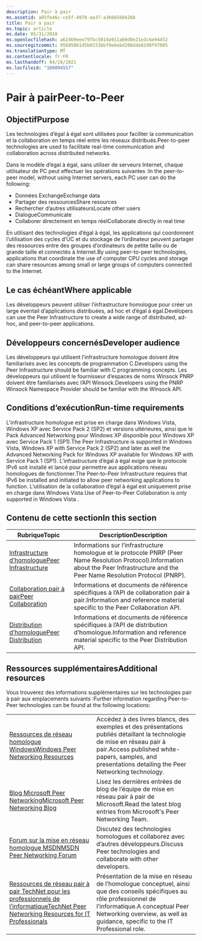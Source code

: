 ```yaml
---
description: Pair à pair
ms.assetid: a85fe46c-ce5f-4978-aa37-a3666560426b
title: Pair à pair
ms.topic: article
ms.date: 05/31/2018
ms.openlocfilehash: a62469eee79fbc501da911a60d8e21e3c6e94452
ms.sourcegitcommit: 95685061d5b0333bbf9e6ebd208dde8190f97005
ms.translationtype: MT
ms.contentlocale: fr-FR
ms.lasthandoff: 04/28/2021
ms.locfileid: "108094557"
---
```

# <a name="peer-to-peer"></a><span data-ttu-id="2d80d-103">Pair à pair</span><span class="sxs-lookup"><span data-stu-id="2d80d-103">Peer-to-Peer</span></span>

## <a name="purpose"></a><span data-ttu-id="2d80d-104">Objectif</span><span class="sxs-lookup"><span data-stu-id="2d80d-104">Purpose</span></span>

<span data-ttu-id="2d80d-105">Les technologies d’égal à égal sont utilisées pour faciliter la communication et la collaboration en temps réel entre les réseaux distribués.</span><span class="sxs-lookup"><span data-stu-id="2d80d-105">Peer-to-peer technologies are used to facilitate real-time communication and collaboration across distributed networks.</span></span>

<span data-ttu-id="2d80d-106">Dans le modèle d’égal à égal, sans utiliser de serveurs Internet, chaque utilisateur de PC peut effectuer les opérations suivantes :</span><span class="sxs-lookup"><span data-stu-id="2d80d-106">In the peer-to-peer model, without using Internet servers, each PC user can do the following:</span></span>

-   <span data-ttu-id="2d80d-107">Données Exchange</span><span class="sxs-lookup"><span data-stu-id="2d80d-107">Exchange data</span></span>
-   <span data-ttu-id="2d80d-108">Partager des ressources</span><span class="sxs-lookup"><span data-stu-id="2d80d-108">Share resources</span></span>
-   <span data-ttu-id="2d80d-109">Rechercher d’autres utilisateurs</span><span class="sxs-lookup"><span data-stu-id="2d80d-109">Locate other users</span></span>
-   <span data-ttu-id="2d80d-110">Dialogue</span><span class="sxs-lookup"><span data-stu-id="2d80d-110">Communicate</span></span>
-   <span data-ttu-id="2d80d-111">Collaborer directement en temps réel</span><span class="sxs-lookup"><span data-stu-id="2d80d-111">Collaborate directly in real time</span></span>

<span data-ttu-id="2d80d-112">En utilisant des technologies d’égal à égal, les applications qui coordonnent l’utilisation des cycles d’UC et du stockage de l’ordinateur peuvent partager des ressources entre des groupes d’ordinateurs de petite taille ou de grande taille et connectés à Internet.</span><span class="sxs-lookup"><span data-stu-id="2d80d-112">By using peer-to-peer technologies, applications that coordinate the use of computer CPU cycles and storage can share resources among small or large groups of computers connected to the Internet.</span></span>

## <a name="where-applicable"></a><span data-ttu-id="2d80d-113">Le cas échéant</span><span class="sxs-lookup"><span data-stu-id="2d80d-113">Where applicable</span></span>

<span data-ttu-id="2d80d-114">Les développeurs peuvent utiliser l’infrastructure homologue pour créer un large éventail d’applications distribuées, ad hoc et d’égal à égal.</span><span class="sxs-lookup"><span data-stu-id="2d80d-114">Developers can use the Peer Infrastructure to create a wide range of distributed, ad-hoc, and peer-to-peer applications.</span></span>

## <a name="developer-audience"></a><span data-ttu-id="2d80d-115">Développeurs concernés</span><span class="sxs-lookup"><span data-stu-id="2d80d-115">Developer audience</span></span>

<span data-ttu-id="2d80d-116">Les développeurs qui utilisent l’infrastructure homologue doivent être familiarisés avec les concepts de programmation C.</span><span class="sxs-lookup"><span data-stu-id="2d80d-116">Developers using the Peer Infrastructure should be familiar with C programming concepts.</span></span> <span data-ttu-id="2d80d-117">Les développeurs qui utilisent le fournisseur d’espaces de noms Winsock PNRP doivent être familiarisés avec l’API Winsock.</span><span class="sxs-lookup"><span data-stu-id="2d80d-117">Developers using the PNRP Winsock Namespace Provider should be familiar with the Winsock API.</span></span>

## <a name="run-time-requirements"></a><span data-ttu-id="2d80d-118">Conditions d’exécution</span><span class="sxs-lookup"><span data-stu-id="2d80d-118">Run-time requirements</span></span>

<span data-ttu-id="2d80d-119">L’infrastructure homologue est prise en charge dans Windows Vista, Windows XP avec Service Pack 2 (SP2) et versions ultérieures, ainsi que le Pack Advanced Networking pour Windows XP disponible pour Windows XP avec Service Pack 1 (SP1).</span><span class="sxs-lookup"><span data-stu-id="2d80d-119">The Peer Infrastructure is supported in Windows Vista, Windows XP with Service Pack 2 (SP2) and later as well the Advanced Networking Pack for Windows XP available for Windows XP with Service Pack 1 (SP1).</span></span> <span data-ttu-id="2d80d-120">L’infrastructure d’égal à égal exige que le protocole IPv6 soit installé et lancé pour permettre aux applications réseau homologues de fonctionner.</span><span class="sxs-lookup"><span data-stu-id="2d80d-120">The Peer-to-Peer Infrastructure requires that IPv6 be installed and initiated to allow peer networking applications to function.</span></span> <span data-ttu-id="2d80d-121">L’utilisation de la collaboration d’égal à égal est uniquement prise en charge dans Windows Vista.</span><span class="sxs-lookup"><span data-stu-id="2d80d-121">Use of Peer-to-Peer Collaboration is only supported in Windows Vista .</span></span>

## <a name="in-this-section"></a><span data-ttu-id="2d80d-122">Contenu de cette section</span><span class="sxs-lookup"><span data-stu-id="2d80d-122">In this section</span></span>



| <span data-ttu-id="2d80d-123">Rubrique</span><span class="sxs-lookup"><span data-stu-id="2d80d-123">Topic</span></span>                                                     | <span data-ttu-id="2d80d-124">Description</span><span class="sxs-lookup"><span data-stu-id="2d80d-124">Description</span></span>                                                                                         |
|-----------------------------------------------------------|-----------------------------------------------------------------------------------------------------|
| [<span data-ttu-id="2d80d-125">Infrastructure d’homologue</span><span class="sxs-lookup"><span data-stu-id="2d80d-125">Peer Infrastructure</span></span>](peer-infrastructure.md)<br/> | <span data-ttu-id="2d80d-126">Informations sur l’infrastructure homologue et le protocole PNRP (Peer Name Resolution Protocol).</span><span class="sxs-lookup"><span data-stu-id="2d80d-126">Information about the Peer Infrastructure and the Peer Name Resolution Protocol (PNRP).</span></span> <br/> |
| [<span data-ttu-id="2d80d-127">Collaboration pair à pair</span><span class="sxs-lookup"><span data-stu-id="2d80d-127">Peer Collaboration</span></span>](peer-collaboration.md)<br/>   | <span data-ttu-id="2d80d-128">Informations et documents de référence spécifiques à l’API de collaboration pair à pair.</span><span class="sxs-lookup"><span data-stu-id="2d80d-128">Information and reference material specific to the Peer Collaboration API.</span></span><br/>               |
| [<span data-ttu-id="2d80d-129">Distribution d’homologue</span><span class="sxs-lookup"><span data-stu-id="2d80d-129">Peer Distribution</span></span>](peer-distribution.md)<br/>     | <span data-ttu-id="2d80d-130">Informations et documents de référence spécifiques à l’API de distribution d’homologue.</span><span class="sxs-lookup"><span data-stu-id="2d80d-130">Information and reference material specific to the Peer Distribution API.</span></span><br/>                |



 

## <a name="additional-resources"></a><span data-ttu-id="2d80d-131">Ressources supplémentaires</span><span class="sxs-lookup"><span data-stu-id="2d80d-131">Additional resources</span></span>

<span data-ttu-id="2d80d-132">Vous trouverez des informations supplémentaires sur les technologies pair à pair aux emplacements suivants :</span><span class="sxs-lookup"><span data-stu-id="2d80d-132">Further information regarding Peer-to-Peer technologies can be found at the following locations:</span></span>

|                                                                                                           |                                                                                                                |
|-----------------------------------------------------------------------------------------------------------|----------------------------------------------------------------------------------------------------------------|
| [<span data-ttu-id="2d80d-133">Ressources de réseau homologue Windows</span><span class="sxs-lookup"><span data-stu-id="2d80d-133">Windows Peer Networking Resources</span></span>](https://www.microsoft.com/p2p)                       | <span data-ttu-id="2d80d-134">Accédez à des livres blancs, des exemples et des présentations publiés détaillant la technologie de mise en réseau pair à pair.</span><span class="sxs-lookup"><span data-stu-id="2d80d-134">Access published white-papers, samples, and presentations detailing the Peer Networking technology.</span></span><br/> |
| [<span data-ttu-id="2d80d-135">Blog Microsoft Peer Networking</span><span class="sxs-lookup"><span data-stu-id="2d80d-135">Microsoft Peer Networking Blog</span></span>](/archive/blogs/p2p/)                          | <span data-ttu-id="2d80d-136">Lisez les dernières entrées de blog de l’équipe de mise en réseau pair à pair de Microsoft.</span><span class="sxs-lookup"><span data-stu-id="2d80d-136">Read the latest blog entries from Microsoft's Peer Networking Team.</span></span><br/>                                 |
| [<span data-ttu-id="2d80d-137">Forum sur la mise en réseau homologue MSDN</span><span class="sxs-lookup"><span data-stu-id="2d80d-137">MSDN Peer Networking Forum</span></span>](https://social.msdn.microsoft.com/forums/peertopeer/threads/)                              | <span data-ttu-id="2d80d-138">Discutez des technologies homologues et collaborez avec d’autres développeurs.</span><span class="sxs-lookup"><span data-stu-id="2d80d-138">Discuss Peer technologies and collaborate with other developers.</span></span><br/>                                    |
| [<span data-ttu-id="2d80d-139">Ressources de réseau pair à pair TechNet pour les professionnels de l’informatique</span><span class="sxs-lookup"><span data-stu-id="2d80d-139">TechNet Peer Networking Resources for IT Professionals</span></span>](https://technet.microsoft.com/library/bb742623.aspx) | <span data-ttu-id="2d80d-140">Présentation de la mise en réseau de l’homologue conceptuel, ainsi que des conseils spécifiques au rôle professionnel de l’informatique.</span><span class="sxs-lookup"><span data-stu-id="2d80d-140">A conceptual Peer Networking overview, as well as guidance, specific to the IT Professional role.</span></span> <br/>  |



 

 

